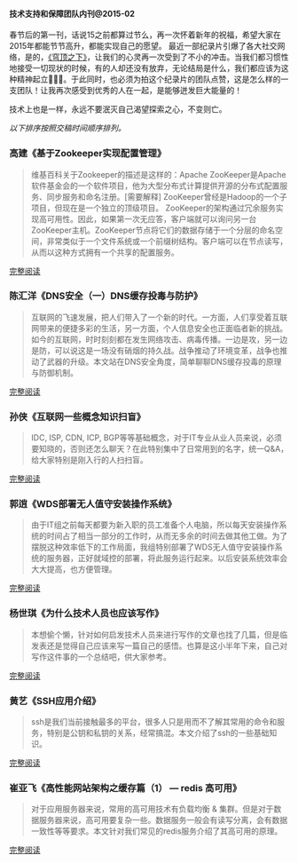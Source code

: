 #### 技术支持和保障团队内刊@2015-02

春节后的第一刊，话说15之前都算过节么，再一次怀着新年的祝福，希望大家在2015年都能节节高升，都能实现自己的愿望。
最近一部纪录片引爆了各大社交网络，是的，[《穹顶之下》](http://baike.baidu.com/link?url=VeF7bPKFxdyT9hOl_Kw2tdUYHFU6Wo5kIRBn33-DhhS7v05bybI4IWwfRSJ9zXCArmn-in8qfHkCmN7WgZRQDgut0Y5Ax-fip7u3ihuvQuxpfaghVGWDbBT_rR5dL66R)，让我们的心灵再一次受到了不小的冲击。当我们都习惯性地接受一切现状的时候，有的人却还没有放弃，无论结局是什么，我们都应该为这种精神起立👏👏👏。于此同时，也必须为拍这个纪录片的团队点赞，这是怎么样的一支团队！让我再次感受到优秀的人在一起，是能够迸发巨大能量的！

技术上也是一样，永远不要泯灭自己渴望探索之心，不变则亡。


*以下排序按照交稿时间顺序排列。*


### 高建《基于Zookeeper实现配置管理》

> 维基百科关于Zookeeper的描述是这样的：Apache ZooKeeper是Apache软件基金会的一个软件项目，他为大型分布式计算提供开源的分布式配置服务、同步服务和命名注册。[需要解释] ZooKeeper曾经是Hadoop的一个子项目，但现在是一个独立的顶级项目。
       ZooKeeper的架构通过冗余服务实现高可用性。因此，如果第一次无应答，客户端就可以询问另一台ZooKeeper主机。ZooKeeper节点将它们的数据存储于一个分层的命名空间，非常类似于一个文件系统或一个前缀树结构。客户端可以在节点读写，从而以这种方式拥有一个共享的配置服务。

[完整阅读](http://note.youdao.com/share/?id=f3286a01022b7a0f8eb734f5ec00caf1&type=note)


### 陈汇洋《DNS安全（一）DNS缓存投毒与防护》

> 互联网的飞速发展，把人们带入了一个新的时代。一方面，人们享受着互联网带来的便捷多彩的生活，另一方面，个人信息安全也正面临者新的挑战。如今的互联网，时时刻刻都在发生网络攻击、病毒传播。一边是攻，另一边是防，可以说这是一场没有硝烟的持久战。战争推动了环境变革，战争也推动了武器的升级。本文站在DNS安全角度，简单聊聊DNS缓存投毒的原理与防御机制。

[完整阅读](http://note.youdao.com/share/?id=346dbb97cb736da359cd73efab345bdb&type=note)



### 孙侠《互联网一些概念知识扫盲》

> IDC, ISP, CDN, ICP, BGP等等基础概念，对于IT专业从业人员来说，必须要知晓的，否则还怎么聊天？在此特别集中了日常用到的名字，统一Q&A，给大家特别是刚入行的人扫扫盲。

[完整阅读](http://note.youdao.com/share/?id=a4bd975a9ab77aa149b0f28c82d4f042&type=note)


### 郭逍《WDS部署无人值守安装操作系统》

> 由于IT组之前每天都要为新入职的员工准备个人电脑，所以每天安装操作系统的时间占了相当一部分的工作时，从而无多余的时间去做其他工做。为了摆脱这种效率低下的工作局面，我组特别部署了WDS无人值守安装操作系统的服务器，正好就域控的部署，将此服务运行起来。以后安装系统效率会大大提高，也方便管理。

[完整阅读](http://note.youdao.com/share/?id=be691088ee8505e65bd8362d958dc367&type=note)

### 杨世琪《为什么技术人员也应该写作》

> 本想偷个懒，针对如何启发技术人员来进行写作的文章也找了几篇，但是临发表还是觉得自己应该来写一篇自己的感悟。也算是这小半年下来，自己对写作这件事的一个总结吧，供大家参考。

[完整阅读](https://github.com/yangshiqi/wiki/blob/master/ysq/whyweshouldwrite.md)


### 黄艺《SSH应用介绍》

> ssh是我们当前接触最多的平台，很多人只是用而不了解其常用的命令和服务，特别是公钥和私钥的关系，经常搞混。本文介绍了ssh的一些基础知识。

[完整阅读](http://note.youdao.com/share/?id=d36122b832ddf89dcaa09508ec23af95&type=note)

### 崔亚飞《高性能网站架构之缓存篇（1） — redis 高可用》

> 对于应用服务器来说，常用的高可用技术有负载均衡 & 集群。但是对于数据服务器来说，高可用要复杂一些。数据服务一般会有读写分离，会有数据一致性等等要求。本文针对我们常见的redis服务介绍了其高可用的原理。

[完整阅读](http://note.youdao.com/share/?id=73aba2aaf48f8377cf362fa4436d1e5b&type=note)
